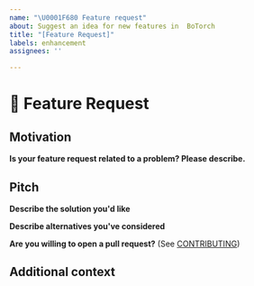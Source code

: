 ```yaml
---
name: "\U0001F680 Feature request"
about: Suggest an idea for new features in  BoTorch
title: "[Feature Request]"
labels: enhancement
assignees: ''

---
```


# 🚀 Feature Request

<!-- A clear and concise description of the feature you are requesting -->

## Motivation

**Is your feature request related to a problem? Please describe.**
<!-- A clear and concise description of what the problem is. Ex. I'm always frustrated when [...] -->
<!-- Please link to any relevant issues or other PRs! -->

## Pitch

**Describe the solution you'd like**
<!-- A clear and concise description of what you want to happen. -->

**Describe alternatives you've considered**
<!-- A clear and concise description of any alternative solutions or features you've considered. -->

**Are you willing to open a pull request?** (See [CONTRIBUTING](../CONTRIBUTING.md))

## Additional context

<!-- Add any other context or screenshots about the feature request here. -->
